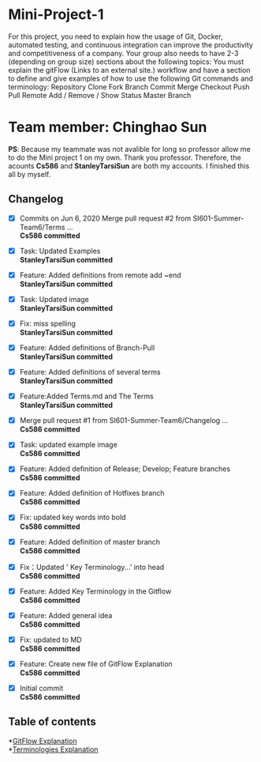 # Mini-Project-1
For this project, you need to explain how the usage of Git, Docker, automated testing, and continuous integration can improve the productivity and competitiveness of a company.  Your group also needs to have 2-3 (depending on group size) sections about the following topics:  You must explain the gitFlow (Links to an external site.) workflow and have a section to define and give examples of how to use the following Git commands and terminology:  Repository Clone Fork Branch Commit Merge Checkout Push Pull  Remote Add / Remove / Show Status Master Branch
# Team member: Chinghao Sun
**PS**: Because my teammate was not avalible for long so professor allow me to do the Mini project 1 on my own. Thank you professor.
Therefore, the acounts **Cs586** and **StanleyTarsiSun** are both my accounts. I finished this all by myself.
  ## Changelog
- [X]  Commits on Jun 6, 2020
Merge pull request #2 from SI601-Summer-Team6/Terms …   
**Cs586 committed** 

- [X] Task: Updated Examples    
**StanleyTarsiSun committed**

- [X] Feature: Added definitions from remote add ~end   
**StanleyTarsiSun committed**

- [X] Task: Updated image   
**StanleyTarsiSun committed**

- [X] Fix: miss spelling    
**StanleyTarsiSun committed** 

- [X] Feature: Added definitions of Branch-Pull   
**StanleyTarsiSun committed**


- [X] Feature: Added definitions of several terms   
**StanleyTarsiSun committed**

- [X] Feature:Added Terms.md and The Terms    
**StanleyTarsiSun committed** 

- [X] Merge pull request #1 from SI601-Summer-Team6/Changelog …   
**Cs586 committed**

- [X] Task: updated example image   
**Cs586 committed**

- [X] Feature: Added definition of Release; Develop; Feature branches   
**Cs586 committed**

- [X] Feature: Added definition of Hotfixes branch    
**Cs586 committed**

- [X] Fix: updated key words into bold    
**Cs586 committed**

- [X] Feature: Added definition of master branch    
**Cs586 committed**

- [X] Fix：Updated ' Key Terminology...’ into head   
**Cs586 committed**

- [X] Feature: Added Key Terminology in the Gitflow   
**Cs586 committed**

- [X] Feature: Added general idea   
**Cs586 committed**

- [X] Fix: updated to MD    
**Cs586 committed** 

- [X] Feature: Create new file of GitFlow Explanation   
**Cs586 committed**  

- [X] Initial commit    
**Cs586 committed**

## Table of contents
*[GitFlow Explanation](https://github.com/SI601-Summer-Team6/Mini-Project-1/blob/master/Gitflow%20Explannation.md)    
*[Terminologies Explanation](https://github.com/SI601-Summer-Team6/Mini-Project-1/blob/master/Terms.md)
